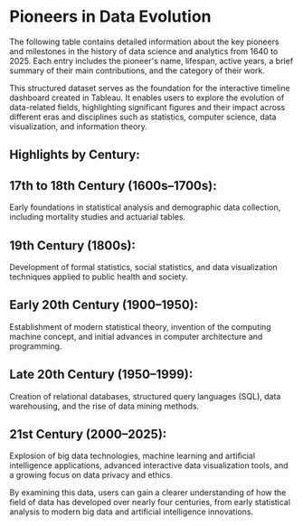 # Pioneers in Data Evolution

The following table contains detailed information about the key pioneers and milestones in the history of data science and analytics from 1640 to 2025. Each entry includes the pioneer's name, lifespan, active years, a brief summary of their main contributions, and the category of their work.

This structured dataset serves as the foundation for the interactive timeline dashboard created in Tableau. It enables users to explore the evolution of data-related fields, highlighting significant figures and their impact across different eras and disciplines such as statistics, computer science, data visualization, and information theory.

## Highlights by Century:<br>

## 17th to 18th Century (1600s–1700s):<br>
Early foundations in statistical analysis and demographic data collection, including mortality studies and actuarial tables.

##	19th Century (1800s):<br>
Development of formal statistics, social statistics, and data visualization techniques applied to public health and society.

##	Early 20th Century (1900–1950):<br>
Establishment of modern statistical theory, invention of the computing machine concept, and initial advances in computer architecture and programming.

##	Late 20th Century (1950–1999):<br>
Creation of relational databases, structured query languages (SQL), data warehousing, and the rise of data mining methods.

##	21st Century (2000–2025):<br>
Explosion of big data technologies, machine learning and artificial intelligence applications, advanced interactive data visualization tools, and a growing focus on data privacy and ethics.

By examining this data, users can gain a clearer understanding of how the field of data has developed over nearly four centuries, from early statistical analysis to modern big data and artificial intelligence innovations.

